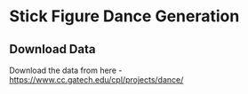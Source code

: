 # Stick Figure Dance Generation

## Download Data
Download the data from here - https://www.cc.gatech.edu/cpl/projects/dance/

